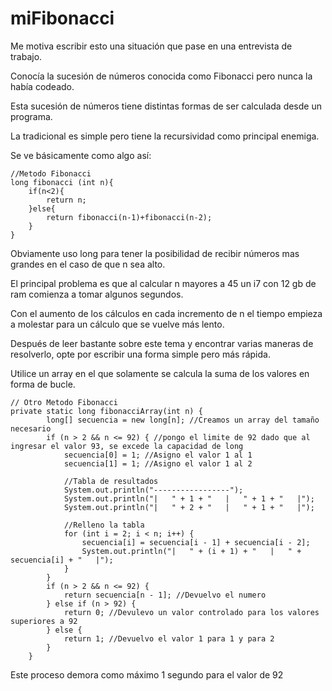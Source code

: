 # miFibonacci

Me motiva escribir esto una situación que pase en una entrevista de trabajo.

Conocía la sucesión de números conocida como Fibonacci pero nunca la había codeado.

Esta sucesión de números tiene distintas formas de ser calculada desde un programa.

La tradicional es simple pero tiene la recursividad como principal enemiga.

Se ve básicamente como algo así:


    //Metodo Fibonacci
    long fibonacci (int n){
        if(n<2){
            return n;
        }else{
            return fibonacci(n-1)+fibonacci(n-2);
        }
    }

Obviamente uso long para tener la posibilidad de recibir números mas grandes en el caso de que n sea alto.

El principal problema es que al calcular n mayores a 45 un i7 con 12 gb de ram comienza a tomar algunos segundos.

Con el aumento de los cálculos en cada incremento de n el tiempo empieza a molestar para un cálculo que se vuelve más lento.

Después de leer bastante sobre este tema y encontrar varias maneras de resolverlo, opte por escribir una forma simple pero más rápida.

Utilice un array en el que solamente se calcula la suma de los valores en forma de bucle.


    // Otro Metodo Fibonacci
    private static long fibonacciArray(int n) {
            long[] secuencia = new long[n]; //Creamos un array del tamaño necesario
            if (n > 2 && n <= 92) { //pongo el limite de 92 dado que al ingresar el valor 93, se excede la capacidad de long
                secuencia[0] = 1; //Asigno el valor 1 al 1
                secuencia[1] = 1; //Asigno el valor 1 al 2

                //Tabla de resultados
                System.out.println("-----------------");
                System.out.println("|   " + 1 + "   |   " + 1 + "   |");
                System.out.println("|   " + 2 + "   |   " + 1 + "   |");
                
                //Relleno la tabla
                for (int i = 2; i < n; i++) {
                    secuencia[i] = secuencia[i - 1] + secuencia[i - 2];
                    System.out.println("|   " + (i + 1) + "   |   " + secuencia[i] + "   |");
                }
            }
            if (n > 2 && n <= 92) {
                return secuencia[n - 1]; //Devuelvo el numero
            } else if (n > 92) {
                return 0; //Devulevo un valor controlado para los valores superiores a 92
            } else {
                return 1; //Devuelvo el valor 1 para 1 y para 2
            }
        }

Este proceso demora como máximo 1 segundo para el valor de 92 

